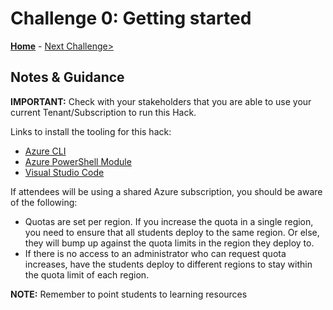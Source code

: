 # Challenge 0: Getting started

**[Home](./README.md)** - [Next Challenge>](./01-Plan-AVD-Architecture.md)

## Notes & Guidance

**IMPORTANT:** Check with your stakeholders that you are able to use your current Tenant/Subscription to run this Hack.

Links to install the tooling for this hack:

- [Azure CLI](https://docs.microsoft.com/en-us/cli/azure/install-azure-cli?view=azure-cli-latest)
- [Azure PowerShell Module](https://docs.microsoft.com/en-us/powershell/azure/install-az-ps?view=azps-5.6.0)
- [Visual Studio Code](https://code.visualstudio.com/)

If attendees will be using a shared Azure subscription, you should be aware of the following:

- Quotas are set per region.  If you increase the quota in a single region, you need to ensure that all students deploy to the same region.  Or else, they will bump up against the quota limits in the region they deploy to.
- If there is no access to an administrator who can request quota increases, have the students deploy to different regions to stay within the quota limit of each region.

**NOTE:** Remember to point students to learning resources
